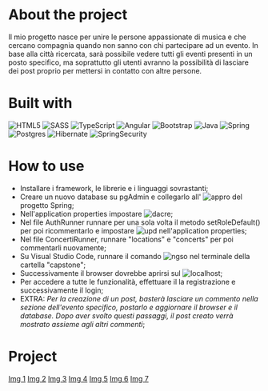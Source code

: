 # About the project
Il mio progetto nasce per unire le persone appassionate di musica e che cercano compagnia quando non sanno con chi partecipare ad un evento. 
In base alla città ricercata, sarà possibile vedere tutti gli eventi presenti in un posto specifico, ma soprattutto gli utenti avranno la possibilità di lasciare dei post proprio per mettersi in contatto con altre persone.

# Built with
![HTML5](https://img.shields.io/badge/html5-%23E34F26.svg?style=for-the-badge&logo=html5&logoColor=white)
![SASS](https://img.shields.io/badge/SASS-hotpink.svg?style=for-the-badge&logo=SASS&logoColor=white)
![TypeScript](https://img.shields.io/badge/typescript-%23007ACC.svg?style=for-the-badge&logo=typescript&logoColor=white)
![Angular](https://img.shields.io/badge/angular-%23DD0031.svg?style=for-the-badge&logo=angular&logoColor=white)
![Bootstrap](https://img.shields.io/badge/bootstrap-%238511FA.svg?style=for-the-badge&logo=bootstrap&logoColor=white)
![Java](https://img.shields.io/badge/Java-ED8B00?style=for-the-badge&logo=buy-me-a-coffee&logoColor=white")
![Spring](https://img.shields.io/badge/spring-%236DB33F.svg?style=for-the-badge&logo=spring&logoColor=white)
![Postgres](https://img.shields.io/badge/postgres-%23316192.svg?style=for-the-badge&logo=postgresql&logoColor=white)
![Hibernate](https://img.shields.io/badge/Hibernate-59666C?style=for-the-badge&logo=Hibernate&logoColor=white)
![SpringSecurity](https://img.shields.io/badge/springsecurity-%6DB33F?style=for-the-badge&logo=Hibernate&logoColor=white)

# How to use
- Installare i framework, le librerie e i linguaggi sovrastanti;
- Creare un nuovo database su pgAdmin e collegarlo all' ![appro](https://img.shields.io/badge/application.properties-198753) del progetto Spring;
- Nell'application properties impostare ![dacre](https://img.shields.io/badge/drop%20and%20create-198753);
- Nel file AuthRunner runnare per una sola volta il metodo setRoleDefault() per poi ricommentarlo e impostare ![upd](https://img.shields.io/badge/update-198753) nell'application properties;
- Nel file ConcertiRunner, runnare "locations" e "concerts" per poi commentarli nuovamente;
- Su Visual Studio Code, runnare il comando ![ngso](https://img.shields.io/badge/ng%20s-198753) nel terminale della cartella "capstone";
- Successivamente il browser dovrebbe aprirsi sul ![localhost](https://img.shields.io/badge/http://localhost:4200-198753);
- Per accedere a tutte le funzionalità, effettuare il la registrazione e successivamente il login;
- EXTRA: *Per la creazione di un post, basterà lasciare un commento nella sezione dell'evento specifico, postarlo e aggiornare il browser e il database. Dopo aver svolto questi passaggi, il post creato verrà mostrato assieme agli altri commenti*;

# Project

[Img 1](./PRESENTATION-IMG/Screenshot%20(197).png)
[Img 2](./PRESENTATION-IMG/Screenshot%20(198).png)
[Img 3](./PRESENTATION-IMG/Screenshot%20(199).png)
[Img 4](./PRESENTATION-IMG/Screenshot%20(200).png)
[Img 5](./PRESENTATION-IMG/Screenshot%20(201).png)
[Img 6](./PRESENTATION-IMG/Screenshot%20(202).png)
[Img 7](./PRESENTATION-IMG/Screenshot%20(203).png)